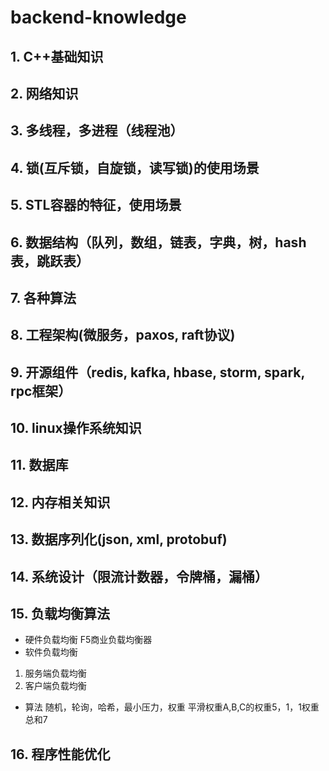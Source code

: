 # backend-knowledge

## 1. C++基础知识
## 2. 网络知识
## 3. 多线程，多进程（线程池）
## 4. 锁(互斥锁，自旋锁，读写锁)的使用场景
## 5. STL容器的特征，使用场景
## 6. 数据结构（队列，数组，链表，字典，树，hash表，跳跃表）
## 7. 各种算法
## 8. 工程架构(微服务，paxos, raft协议)
## 9. 开源组件（redis, kafka, hbase, storm, spark, rpc框架）
## 10. linux操作系统知识
## 11. 数据库
## 12. 内存相关知识
## 13. 数据序列化(json, xml, protobuf)
## 14. 系统设计（限流计数器，令牌桶，漏桶）
## 15. 负载均衡算法
* 硬件负载均衡
F5商业负载均衡器
* 软件负载均衡
1. 服务端负载均衡
2. 客户端负载均衡
* 算法
随机，轮询，哈希，最小压力，权重
平滑权重A,B,C的权重5，1，1权重总和7

## 16. 程序性能优化

